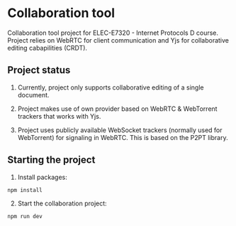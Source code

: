 # Collaboration tool

Collaboration tool project for ELEC-E7320 - Internet Protocols D course. Project relies on WebRTC for client communication and Yjs for collaborative editing cabapilities (CRDT).

## Project status
1. Currently, project only supports collaborative editing of a single document.

2. Project makes use of own provider based on WebRTC & WebTorrent trackers that works with Yjs.

3. Project uses publicly available WebSocket trackers (normally used for WebTorrent) for signaling in WebRTC. This is based on the P2PT library.

## Starting the project

1. Install packages: 
```
npm install
```
2. Start the collaboration project:
```
npm run dev
```
